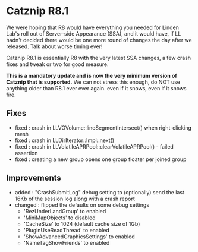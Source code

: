 # Catznip R8.1

We were hoping that R8 would have everything you needed for Linden Lab's roll out of Server-side Appearance (SSA), and it would have, if LL hadn't decided there would be one more round of changes the day after we released. Talk about worse timing ever!

Catznip R8.1 is essentially R8 with the very latest SSA changes, a few crash fixes and tweak or two for good measure.

**This is a mandatory update and is now the very minimum version of Catznip that is supported.** We can not stress this enough, do NOT use anything older than R8.1 ever ever again. even if it snows, even if it snows fire.

## Fixes

* fixed : crash in LLVOVolume::lineSegmentIntersect() when right-clicking mesh
* fixed : crash in LLDirIterator::Impl::next()
* fixed : crash in LLVolatileAPRPool::clearVolatileAPRPool() - failed assertion
* fixed : creating a new group opens one group floater per joined group

## Improvements

* added : "CrashSubmitLog" debug setting to (optionally) send the last 16Kb of the session log along with a crash report
* changed : flipped the defaults on some debug settings
  * 'RezUnderLandGroup' to enabled
  * 'MiniMapObjects' to disabled
  * 'CacheSize' to 1024 (default cache size of 1Gb)
  * 'PluginUseReadThread' to enabled
  * 'ShowAdvancedGraphicsSettings' to enabled
  * 'NameTagShowFriends' to enabled
